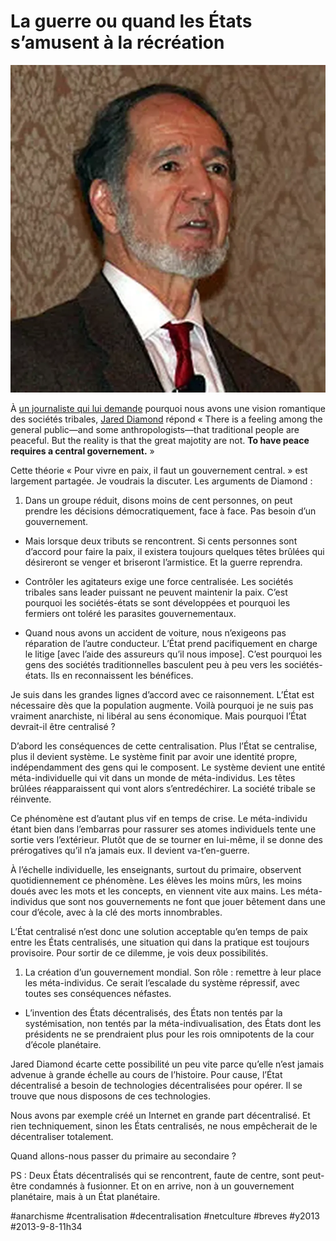 # La guerre ou quand les États s’amusent à la récréation

![](_i/220px-Jared_diamond1.webp)

À [un journaliste qui lui demande](http://www.newscientist.com/article/mg21728990.400-what-westerners-can-learn-from-tribal-societies.html) pourquoi nous avons une vision romantique des sociétés tribales, [Jared Diamond](http://fr.wikipedia.org/wiki/Jared_Diamond) répond « There is a feeling among the general public—and some anthropologists—that traditional people are peaceful. But the reality is that the great majotity are not. **To have peace requires a central governement.** »

Cette théorie « Pour vivre en paix, il faut un gouvernement central. » est largement partagée. Je voudrais la discuter. Les arguments de Diamond :

1. Dans un groupe réduit, disons moins de cent personnes, on peut prendre les décisions démocratiquement, face à face. Pas besoin d’un gouvernement.

- Mais lorsque deux tributs se rencontrent. Si cents personnes sont d’accord pour faire la paix, il existera toujours quelques têtes brûlées qui désireront se venger et briseront l’armistice. Et la guerre reprendra.

- Contrôler les agitateurs exige une force centralisée. Les sociétés tribales sans leader puissant ne peuvent maintenir la paix. C’est pourquoi les sociétés-états se sont développées et pourquoi les fermiers ont toléré les parasites gouvernementaux.

- Quand nous avons un accident de voiture, nous n’exigeons pas réparation de l’autre conducteur. L’État prend pacifiquement en charge le litige [avec l’aide des assureurs qu’il nous impose]. C’est pourquoi les gens des sociétés traditionnelles basculent peu à peu vers les sociétés-états. Ils en reconnaissent les bénéfices.

Je suis dans les grandes lignes d’accord avec ce raisonnement. L’État est nécessaire dès que la population augmente. Voilà pourquoi je ne suis pas vraiment anarchiste, ni libéral au sens économique. Mais pourquoi l’État devrait-il être centralisé ?

D’abord les conséquences de cette centralisation. Plus l’État se centralise, plus il devient système. Le système finit par avoir une identité propre, indépendamment des gens qui le composent. Le système devient une entité méta-individuelle qui vit dans un monde de méta-individus. Les têtes brûlées réapparaissent qui vont alors s’entredéchirer. La société tribale se réinvente.

Ce phénomène est d’autant plus vif en temps de crise. Le méta-individu étant bien dans l’embarras pour rassurer ses atomes individuels tente une sortie vers l’extérieur. Plutôt que de se tourner en lui-même, il se donne des prérogatives qu’il n’a jamais eux. Il devient va-t’en-guerre.

À l’échelle individuelle, les enseignants, surtout du primaire, observent quotidiennement ce phénomène. Les élèves les moins mûrs, les moins doués avec les mots et les concepts, en viennent vite aux mains. Les méta-individus que sont nos gouvernements ne font que jouer bêtement dans une cour d’école, avec à la clé des morts innombrables.

L’État centralisé n’est donc une solution acceptable qu’en temps de paix entre les États centralisés, une situation qui dans la pratique est toujours provisoire. Pour sortir de ce dilemme, je vois deux possibilités.

1. La création d’un gouvernement mondial. Son rôle : remettre à leur place les méta-individus. Ce serait l’escalade du système répressif, avec toutes ses conséquences néfastes.

- L’invention des États décentralisés, des États non tentés par la systémisation, non tentés par la méta-indivualisation, des États dont les présidents ne se prendraient plus pour les rois omnipotents de la cour d’école planétaire.

Jared Diamond écarte cette possibilité un peu vite parce qu’elle n’est jamais advenue à grande échelle au cours de l’histoire. Pour cause, l’État décentralisé a besoin de technologies décentralisées pour opérer. Il se trouve que nous disposons de ces technologies.

Nous avons par exemple créé un Internet en grande part décentralisé. Et rien techniquement, sinon les États centralisés, ne nous empêcherait de le décentraliser totalement.

Quand allons-nous passer du primaire au secondaire ?

PS : Deux États décentralisés qui se rencontrent, faute de centre, sont peut-être condamnés à fusionner. Et on en arrive, non à un gouvernement planétaire, mais à un État planétaire.



#anarchisme #centralisation #decentralisation #netculture #breves #y2013 #2013-9-8-11h34

